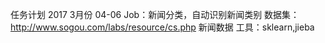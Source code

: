 任务计划
2017
  3月份
    04-06
      Job：新闻分类，自动识别新闻类别
      数据集：http://www.sogou.com/labs/resource/cs.php 新闻数据
      工具：sklearn,jieba
      
